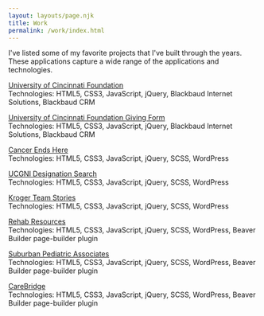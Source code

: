 ```yaml
---
layout: layouts/page.njk
title: Work
permalink: /work/index.html
---
```

I've listed some of my favorite projects that I've built through the years. These applications capture a wide range of the applications and technologies.

[University of Cincinnati Foundation](https://foundation.uc.edu/)\
Technologies: HTML5, CSS3, JavaScript, jQuery, Blackbaud Internet Solutions, Blackbaud CRM

[University of Cincinnati Foundation Giving Form](https://foundation.uc.edu/give)\
Technologies: HTML5, CSS3, JavaScript, jQuery, Blackbaud Internet Solutions, Blackbaud CRM

[Cancer Ends Here](https://foundation.uc.edu/cancer-ends-here)\
Technologies: HTML5, CSS3, JavaScript, jQuery, SCSS, WordPress

[UCGNI Designation Search](https://foundation.uc.edu/ucgni)\
Technologies: HTML5, CSS3, JavaScript, jQuery, SCSS, WordPress

[Kroger Team Stories](https://www.krogerstories.com/)\
Technologies: HTML5, CSS3, JavaScript, jQuery, SCSS, WordPress

[Rehab Resources](https://rehabresources.net/)\
Technologies: HTML5, CSS3, JavaScript, jQuery, SCSS, WordPress, Beaver Builder page-builder plugin

[Suburban Pediatric Associates](http://suburbandocs.com/)\
Technologies: HTML5, CSS3, JavaScript, jQuery, SCSS, WordPress, Beaver Builder page-builder plugin

[CareBridge](https://carebridgeservices.org/)\
Technologies: HTML5, CSS3, JavaScript, jQuery, SCSS, WordPress, Beaver Builder page-builder plugin